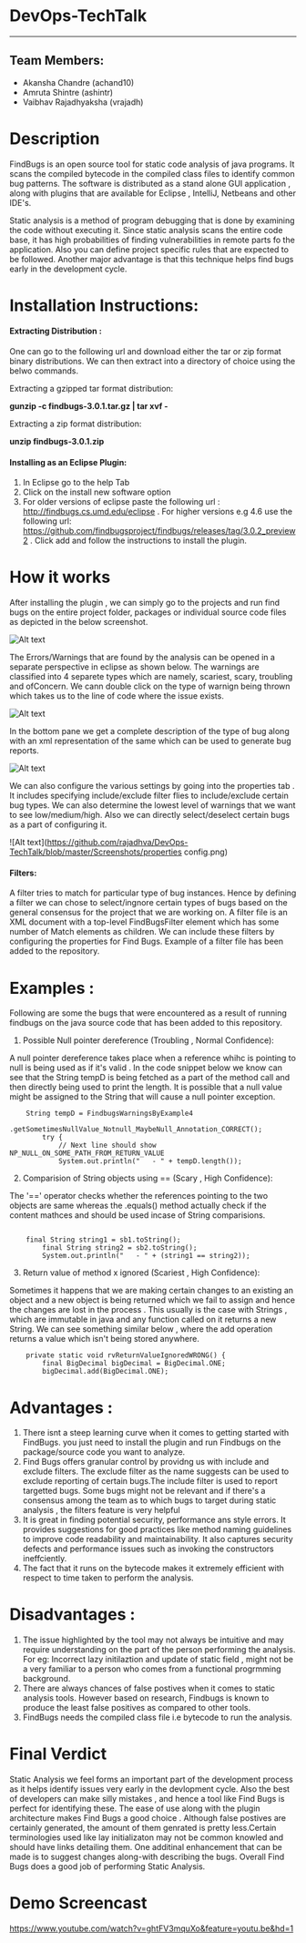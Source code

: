 # DevOps-TechTalk

------

Team Members:
------
- Akansha Chandre (achand10)
- Amruta Shintre (ashintr)
- Vaibhav Rajadhyaksha (vrajadh)

# Description
FindBugs is an open source tool for static code analysis of java programs. It scans the compiled bytecode in the compiled class files to identify common bug patterns. The software is distributed as a stand alone GUI application , along with plugins that are available for Eclipse , IntelliJ, Netbeans and other IDE's. 

Static analysis is a method of program debugging that is done by examining the code without executing it. Since static analysis scans the entire code base, it has high probabilities of finding vulnerabilities in remote parts fo the application. Also you can define project specific rules that are expected to be followed. Another major advantage is that this technique helps find bugs early in the development cycle.

# Installation Instructions:

#### Extracting Distribution :

One can go to the following url and download either the tar or zip format binary distributions. We can then extract into a directory of choice using the belwo commands.

Extracting a gzipped tar format distribution:

**gunzip -c findbugs-3.0.1.tar.gz | tar xvf -**

Extracting a zip format distribution:

**unzip findbugs-3.0.1.zip**

#### Installing as an Eclipse Plugin:

1. In Eclipse go to the help Tab
2. Click on the install new software option
3. For older versions of eclipse paste the following url : http://findbugs.cs.umd.edu/eclipse . For higher versions e.g 4.6 use the following url: https://github.com/findbugsproject/findbugs/releases/tag/3.0.2_preview2 . Click add and follow the instructions to install the plugin. 

# How it works

After installing the plugin , we can simply go to the projects and run find bugs on the entire project folder, packages or individual source code files as depicted in the below screenshot.

![Alt text](https://github.com/rajadhva/DevOps-TechTalk/blob/master/Screenshots/find_bugs_main.png)

The Errors/Warnings that are found by the analysis can be opened in a separate perspective in eclipse as shown below. The warnings are classified into 4 separete types which are namely, scariest, scary, troubling and ofConcern. We cann double click on the type of warnign being thrown which takes us to the line of code where the issue exists.

![Alt text](https://github.com/rajadhva/DevOps-TechTalk/blob/master/Screenshots/bug_types.png)

In the bottom pane we get a complete description of the type of bug along with an xml representation of the same which can be used to generate bug reports.

![Alt text](https://github.com/rajadhva/DevOps-TechTalk/blob/master/Screenshots/bug_description.png)

We can also configure the various settings by going into the properties tab . It includes specifying include/exclude filter flies to include/exclude certain bug types. We can also determine the lowest level of warnings that we want to see low/medium/high. Also we can directly select/deselect certain bugs as a part of configuring it.

![Alt text](https://github.com/rajadhva/DevOps-TechTalk/blob/master/Screenshots/properties config.png)

#### Filters:

A filter tries to match for particular type of bug instances. Hence by defining a filter we can chose to select/ingnore certain types of bugs based on the general consensus for the project that we are working on. A filter file is an XML document with a top-level FindBugsFilter element which has some number of Match elements as children. We can include these filters by configuring the properties for Find Bugs. Example of a filter file has been added to the repository.


# Examples :

Following are some the bugs that were encountered as a result of running findbugs on the java source code that has been added to this repository.

1. Possible Null pointer dereference (Troubling , Normal Confidence):

A null pointer dereference takes place when a reference whihc is pointing to null is being used as if it's valid . In the code snippet below we know can see that the String tempD is being fetched as a part of the method call and then directly being used to print the length. It is possible that a null value might be assigned to the String that will cause a null pointer exception.

```
    String tempD = FindbugsWarningsByExample4
				.getSometimesNullValue_Notnull_MaybeNull_Annotation_CORRECT();
		try {
			// Next line should show NP_NULL_ON_SOME_PATH_FROM_RETURN_VALUE
			System.out.println("   - " + tempD.length());

```

2. Comparision of String objects using == (Scary , High Confidence):

The '==' operator checks whether the references pointing to the two objects are same whereas the .equals() method actually check if the content mathces and should be used incase of String comparisions.

```

    final String string1 = sb1.toString();
		final String string2 = sb2.toString();
		System.out.println("   - " + (string1 == string2));

```
3. Return value of method x ignored (Scariest , High Confidence):

Sometimes it happens that we are making certain changes to an existing an object and a new object is being returned which we fail to assign and hence the changes are lost in the process . This usually is the case with Strings , which are immutable in java and any function called on it returns a new String. We can see something similar below , where the add operation returns a value which isn't being stored anywhere.

```
    private static void rvReturnValueIgnoredWRONG() {
		final BigDecimal bigDecimal = BigDecimal.ONE;
		bigDecimal.add(BigDecimal.ONE);
```

# Advantages :

1. There isnt a steep learning curve when it comes to getting started with FindBugs. you just need to install the plugin and run Findbugs on the package/source code you want to analyze.
2. Find Bugs offers granular control by providng us with include and exclude filters. The exclude filter as the name suggests can be used to exclude reporting of certain bugs.The include filter is used to report targetted bugs. Some bugs might not be relevant and if there's a consensus among the team as to which bugs to target during static analysis , the filters feature is very helpful 
3. It is great in finding potential security, performance ans style errors. It provides suggestions for good practices like method naming guidelines to improve code readability and maintainability. It also captures security defects and performance issues such as invoking the constructors ineffciently.
4. The fact that it runs on the bytecode makes it extremely efficient with respect to time taken to perform the analysis.

# Disadvantages :

1. The issue highlighted by the tool may not always be intuitive and may require understanding on the part of the person performing the analysis. For eg: Incorrect lazy initilaztion and update of static field , might not be a very familiar to a person who comes from a functional progrmming background.
2. There are always chances of false postives when it comes to static analysis tools. However based on research, Findbugs is known to produce the least false positives  as compared to other tools.
3. FindBugs needs the compiled class file i.e bytecode to run the analysis.

# Final Verdict

Static Analysis we feel forms an important part of the development process as it helps identify issues very early in the devlopment cycle. Also the best of developers can make silly mistakes , and hence a  tool like Find Bugs is perfect for identifying these. The ease of use along with the plugin architecture makes Find Bugs a good choice . Although false postives are certainly generated, the amount of them genrated is pretty less.Certain terminologies used like lay initializaton may not be common knowled and should have links detailing them. One additinal enhancement that can be made is to suggest changes along-with describing the bugs. Overall Find Bugs does a good job of performing Static Analysis.    

# Demo Screencast

https://www.youtube.com/watch?v=ghtFV3mquXo&feature=youtu.be&hd=1
